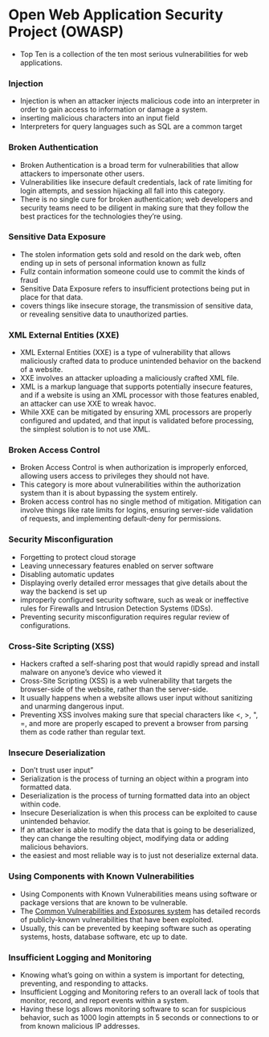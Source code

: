 # Open Web Application Security Project (OWASP)
-  Top Ten is a collection of the ten most serious vulnerabilities for web applications.

### Injection
- Injection is when an attacker injects malicious code into an interpreter in order to gain access to information or damage a system.
- inserting malicious characters into an input field
- Interpreters for query languages such as SQL are a common target

### Broken Authentication
- Broken Authentication is a broad term for vulnerabilities that allow attackers to impersonate other users.
- Vulnerabilities like insecure default credentials, lack of rate limiting for login attempts, and session hijacking all fall into this category.
- There is no single cure for broken authentication; web developers and security teams need to be diligent in making sure that they follow the best practices for the technologies they’re using.

### Sensitive Data Exposure
- The stolen information gets sold and resold on the dark web, often ending up in sets of personal information known as fullz
- Fullz contain information someone could use to commit the kinds of fraud
- Sensitive Data Exposure refers to insufficient protections being put in place for that data.
- covers things like insecure storage, the transmission of sensitive data, or revealing sensitive data to unauthorized parties.

### XML External Entities (XXE)
- XML External Entities (XXE) is a type of vulnerability that allows maliciously crafted data to produce unintended behavior on the backend of a website.
- XXE involves an attacker uploading a maliciously crafted XML file.
- XML is a markup language that supports potentially insecure features, and if a website is using an XML processor with those features enabled, an attacker can use XXE to wreak havoc.
- While XXE can be mitigated by ensuring XML processors are properly configured and updated, and that input is validated before processing, the simplest solution is to not use XML.

### Broken Access Control
- Broken Access Control is when authorization is improperly enforced, allowing users access to privileges they should not have.
- This category is more about vulnerabilities within the authorization system than it is about bypassing the system entirely.
- Broken access control has no single method of mitigation. Mitigation can involve things like rate limits for logins, ensuring server-side validation of requests, and implementing default-deny for permissions.

### Security Misconfiguration
- Forgetting to protect cloud storage
- Leaving unnecessary features enabled on server software
- Disabling automatic updates
- Displaying overly detailed error messages that give details about the way the backend is set up
- improperly configured security software, such as weak or ineffective rules for Firewalls and Intrusion Detection Systems (IDSs).
- Preventing security misconfiguration requires regular review of configurations.

### Cross-Site Scripting (XSS)
- Hackers crafted a self-sharing post that would rapidly spread and install malware on anyone’s device who viewed it
- Cross-Site Scripting (XSS) is a web vulnerability that targets the browser-side of the website, rather than the server-side.
- It usually happens when a website allows user input without sanitizing and unarming dangerous input.
- Preventing XSS involves making sure that special characters like <, >, ", =, and more are properly escaped to prevent a browser from parsing them as code rather than regular text.

### Insecure Deserialization
- Don’t trust user input”
- Serialization is the process of turning an object within a program into formatted data.
- Deserialization is the process of turning formatted data into an object within code.
- Insecure Deserialization is when this process can be exploited to cause unintended behavior.
- If an attacker is able to modify the data that is going to be deserialized, they can change the resulting object, modifying data or adding malicious behaviors.
- the easiest and most reliable way is to just not deserialize external data.

### Using Components with Known Vulnerabilities
- Using Components with Known Vulnerabilities means using software or package versions that are known to be vulnerable.
- The [Common Vulnerabilities and Exposures system](https://cve.mitre.org/) has detailed records of publicly-known vulnerabilities that have been exploited.
- Usually, this can be prevented by keeping software such as operating systems, hosts, database software, etc up to date.

### Insufficient Logging and Monitoring
- Knowing what’s going on within a system is important for detecting, preventing, and responding to attacks.
- Insufficient Logging and Monitoring refers to an overall lack of tools that monitor, record, and report events within a system.
- Having these logs allows monitoring software to scan for suspicious behavior, such as 1000 login attempts in 5 seconds or connections to or from known malicious IP addresses.
